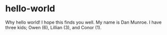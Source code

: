 # hello-world
Why hello world!   I hope this finds you well. 
My name is Dan Munroe.   I have three kids; Owen (6), Lillian (3), and Conor (1).
